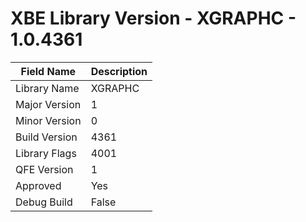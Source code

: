 # XBE Library Version - XGRAPHC - 1.0.4361

| Field Name | Description |
|---|---|
| Library Name | XGRAPHC |
| Major Version | 1 |
| Minor Version | 0 |
| Build Version | 4361 |
| Library Flags | 4001 |
| QFE Version | 1 |
| Approved | Yes |
| Debug Build | False |
